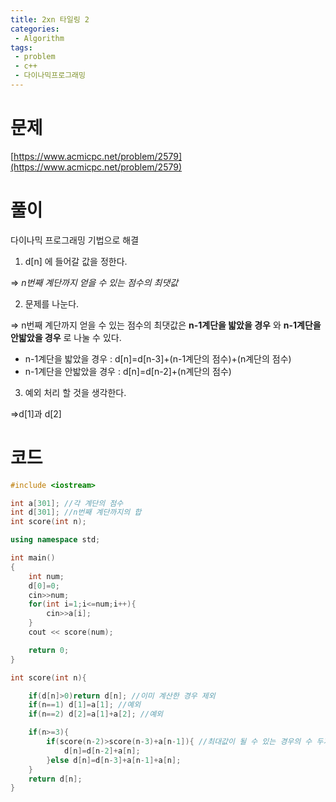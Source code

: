 ```yaml
---
title: 2xn 타일링 2
categories:
 - Algorithm
tags:
 - problem
 - c++
 - 다이나믹프로그래밍
---
```


# 문제

[https://www.acmicpc.net/problem/2579](https://www.acmicpc.net/problem/2579)


# 풀이

다이나믹 프로그래밍 기법으로 해결

1. d[n] 에 들어갈 값을 정한다.

  => *n번째 계단까지 얻을 수 있는 점수의 최댓값*

2. 문제를 나눈다.

  => n번째 계단까지 얻을 수 있는 점수의 최댓값은 **n-1계단을 밟았을 경우** 와 **n-1계단을 안밟았을 경우** 로 나눌 수 있다.

  - n-1계단을 밟았을 경우 : d[n]=d[n-3]+(n-1계단의 점수)+(n계단의 점수)
  - n-1계단을 안밟았을 경우 : d[n]=d[n-2]+(n계단의 점수)

3. 예외 처리 할 것을 생각한다.

  =>d[1]과 d[2]

# 코드

```c++
#include <iostream>

int a[301]; //각 계단의 점수
int d[301]; //n번째 계단까지의 합
int score(int n);

using namespace std;

int main()
{
    int num;
    d[0]=0;
    cin>>num;
    for(int i=1;i<=num;i++){
        cin>>a[i];
    }    
    cout << score(num);

    return 0;
}

int score(int n){

    if(d[n]>0)return d[n]; //이미 계산한 경우 제외
    if(n==1) d[1]=a[1]; //예외
    if(n==2) d[2]=a[1]+a[2]; //예외

    if(n>=3){
        if(score(n-2)>score(n-3)+a[n-1]){ //최대값이 될 수 있는 경우의 수 두가지를 비교
            d[n]=d[n-2]+a[n];
        }else d[n]=d[n-3]+a[n-1]+a[n];
    }
    return d[n];
}
```
